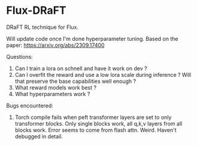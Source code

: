 # Flux-DRaFT
DRaFT RL technique for Flux.

Will update code once I'm done hyperparameter tuning. Based on the paper: https://arxiv.org/abs/2309.17400

Questions:
1. Can I train a lora on schnell and have it work on dev ?
2. Can I overfit the reward and use a low lora scale during inference ? Will that preserve the base capabilities well enough ?
3. What reward models work best ?
4. What hyperparameters work ?


Bugs encountered:
1. Torch compile fails when peft transformer layers are set to only transformer blocks. Only single blocks work, all q,k,v layers from all blocks work. Error seems to come from
   flash attn. Weird. Haven't debugged in detail.
   
